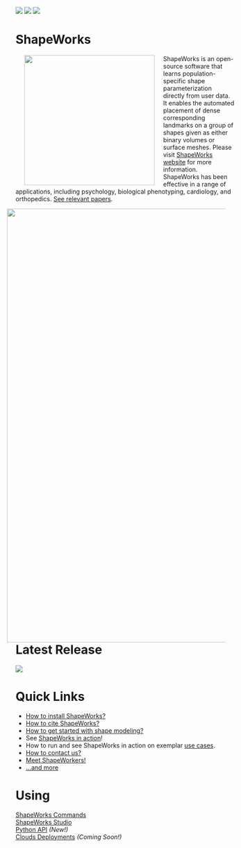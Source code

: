 ![](https://github.com/SCIInstitute/ShapeWorks/workflows/Mac%20Build/badge.svg)
![](https://github.com/SCIInstitute/ShapeWorks/workflows/Linux%20Build/badge.svg)
![](https://github.com/SCIInstitute/ShapeWorks/workflows/Windows%20Build/badge.svg)

ShapeWorks
=====================

<img src="docs/img/home/shapeworks-logo.png" width="300px" align="left" hspace="20">

ShapeWorks is an open-source software that learns population-specific shape parameterization directly from user data. It enables the automated placement of dense corresponding landmarks on a group of shapes given as either binary volumes or surface meshes. Please visit [ShapeWorks website](http://sciinstitute.github.io/ShapeWorks/) for more information. ShapeWorks has been effective in a range of applications, including psychology, biological phenotyping, cardiology, and orthopedics. [See relevant papers](http://sciinstitute.github.io/ShapeWorks/users/papers). 


<img src="docs/img/home/about-shapeworks.png" width="1000px" align="right" hspace="20">

Latest Release
=====================

![](docs/img/about/release5.5.png)

Quick Links
=====================
- [How to install ShapeWorks?](http://sciinstitute.github.io/ShapeWorks/users/install)
- [How to cite ShapeWorks?](http://sciinstitute.github.io/ShapeWorks/users/citation)
- [How to get started with shape modeling?](http://sciinstitute.github.io/ShapeWorks/getting-started/shapes)
- See [ShapeWorks in action](http://sciinstitute.github.io/ShapeWorks/getting-started/interfaces)!
- How to run and see ShapeWorks in action on exemplar [use cases](http://sciinstitute.github.io/ShapeWorks/use-cases/use-cases). 
- [How to contact us?](http://sciinstitute.github.io/ShapeWorks/about/contact)
- [Meet ShapeWorkers!](http://sciinstitute.github.io/ShapeWorks/about/team)
- [...and more](http://sciinstitute.github.io/ShapeWorks/getting-started/how-tos)


Using
=====================
[ShapeWorks Commands](http://sciinstitute.github.io/ShapeWorks/tools/ShapeWorksCommands)  
[ShapeWorks Studio](http://sciinstitute.github.io/ShapeWorks/getting-started/interfaces#shapeworksstudio)  
[Python API](http://sciinstitute.github.io/ShapeWorks/getting-started/interfaces#shapeworks-in-python) _(New!)_  
[Clouds Deployments](http://sciinstitute.github.io/ShapeWorks/getting-started/interfaces#shapeworks-in-the-cloud) _(Coming Soon!)_  





